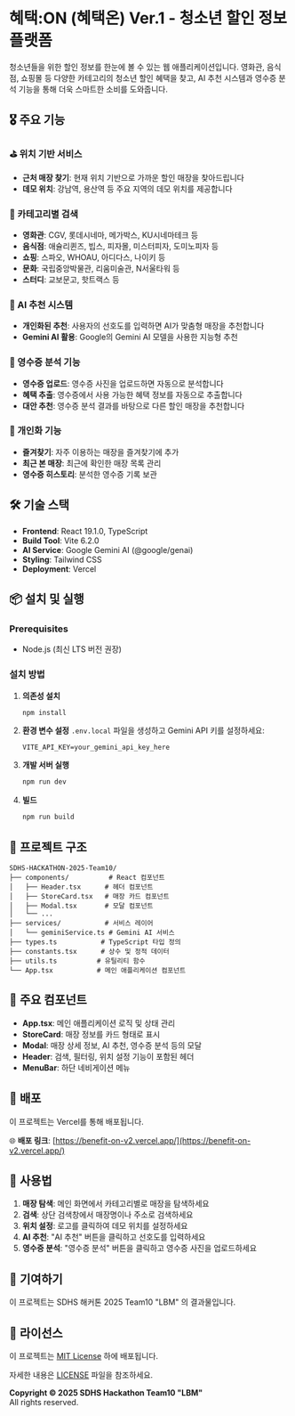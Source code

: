 # 혜택:ON (혜택온) Ver.1 - 청소년 할인 정보 플랫폼

청소년들을 위한 할인 정보를 한눈에 볼 수 있는 웹 애플리케이션입니다. 영화관, 음식점, 쇼핑몰 등 다양한 카테고리의 청소년 할인 혜택을 찾고, AI 추천 시스템과 영수증 분석 기능을 통해 더욱 스마트한 소비를 도와줍니다.

## 🎖️ 주요 기능

### ⛳ 위치 기반 서비스
- **근처 매장 찾기**: 현재 위치 기반으로 가까운 할인 매장을 찾아드립니다
- **데모 위치**: 강남역, 용산역 등 주요 지역의 데모 위치를 제공합니다

### 🎯 카테고리별 검색
- **영화관**: CGV, 롯데시네마, 메가박스, KU시네마테크 등
- **음식점**: 애슐리퀸즈, 빕스, 피자몰, 미스터피자, 도미노피자 등
- **쇼핑**: 스파오, WHOAU, 아디다스, 나이키 등
- **문화**: 국립중앙박물관, 리움미술관, N서울타워 등
- **스터디**: 교보문고, 핫트랙스 등

### 🪩 AI 추천 시스템
- **개인화된 추천**: 사용자의 선호도를 입력하면 AI가 맞춤형 매장을 추천합니다
- **Gemini AI 활용**: Google의 Gemini AI 모델을 사용한 지능형 추천

### 📸 영수증 분석 기능
- **영수증 업로드**: 영수증 사진을 업로드하면 자동으로 분석합니다
- **혜택 추출**: 영수증에서 사용 가능한 혜택 정보를 자동으로 추출합니다
- **대안 추천**: 영수증 분석 결과를 바탕으로 다른 할인 매장을 추천합니다

### 💾 개인화 기능
- **즐겨찾기**: 자주 이용하는 매장을 즐겨찾기에 추가
- **최근 본 매장**: 최근에 확인한 매장 목록 관리
- **영수증 히스토리**: 분석한 영수증 기록 보관

## 🛠 기술 스택

- **Frontend**: React 19.1.0, TypeScript
- **Build Tool**: Vite 6.2.0
- **AI Service**: Google Gemini AI (@google/genai)
- **Styling**: Tailwind CSS
- **Deployment**: Vercel

## 📦 설치 및 실행

### Prerequisites
- Node.js (최신 LTS 버전 권장)

### 설치 방법

1. **의존성 설치**
   ```bash
   npm install
   ```

2. **환경 변수 설정**
   `.env.local` 파일을 생성하고 Gemini API 키를 설정하세요:
   ```
   VITE_API_KEY=your_gemini_api_key_here
   ```

3. **개발 서버 실행**
   ```bash
   npm run dev
   ```

4. **빌드**
   ```bash
   npm run build
   ```

## 🔧 프로젝트 구조

```
SDHS-HACKATHON-2025-Team10/
├── components/          # React 컴포넌트
│   ├── Header.tsx      # 헤더 컴포넌트
│   ├── StoreCard.tsx   # 매장 카드 컴포넌트
│   ├── Modal.tsx       # 모달 컴포넌트
│   └── ...
├── services/           # 서비스 레이어
│   └── geminiService.ts # Gemini AI 서비스
├── types.ts           # TypeScript 타입 정의
├── constants.tsx      # 상수 및 정적 데이터
├── utils.ts          # 유틸리티 함수
└── App.tsx           # 메인 애플리케이션 컴포넌트
```

## 🎨 주요 컴포넌트

- **App.tsx**: 메인 애플리케이션 로직 및 상태 관리
- **StoreCard**: 매장 정보를 카드 형태로 표시
- **Modal**: 매장 상세 정보, AI 추천, 영수증 분석 등의 모달
- **Header**: 검색, 필터링, 위치 설정 기능이 포함된 헤더
- **MenuBar**: 하단 네비게이션 메뉴

## 🚀 배포

이 프로젝트는 Vercel를 통해 배포됩니다.

🌐 **배포 링크**: [https://benefit-on-v2.vercel.app/](https://benefit-on-v2.vercel.app/)

## 📱 사용법

1. **매장 탐색**: 메인 화면에서 카테고리별로 매장을 탐색하세요
2. **검색**: 상단 검색창에서 매장명이나 주소로 검색하세요
3. **위치 설정**: 로고를 클릭하여 데모 위치를 설정하세요
4. **AI 추천**: "AI 추천" 버튼을 클릭하고 선호도를 입력하세요
5. **영수증 분석**: "영수증 분석" 버튼을 클릭하고 영수증 사진을 업로드하세요

## 🤝 기여하기

이 프로젝트는 SDHS 해커톤 2025 Team10 "LBM" 의 결과물입니다.

## 📄 라이선스

이 프로젝트는 [MIT License](LICENSE) 하에 배포됩니다.

자세한 내용은 [LICENSE](LICENSE) 파일을 참조하세요.

**Copyright © 2025 SDHS Hackathon Team10 "LBM"**  
All rights reserved.
